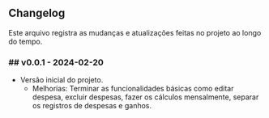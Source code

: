## Changelog

Este arquivo registra as mudanças e atualizações feitas no projeto ao longo do tempo. 

### ## v0.0.1 - 2024-02-20

* Versão inicial do projeto.
    * Melhorias: Terminar as funcionalidades básicas como editar despesa, excluir despesas, fazer os cálculos mensalmente, separar os registros de despesas e ganhos.